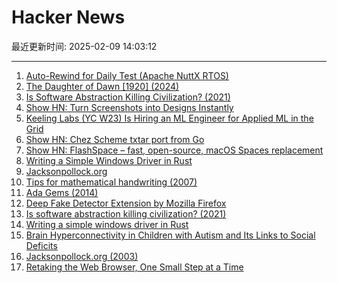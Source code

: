 # Hacker News

最近更新时间: 2025-02-09 14:03:12

--- 
1. [Auto-Rewind for Daily Test (Apache NuttX RTOS)](https://lupyuen.org/articles/rewind.html) 
2. [The Daughter of Dawn [1920] (2024)](https://www.afi.com/news/the-daughter-of-dawn-1920-afi-catalog-spotlight/) 
3. [Is Software Abstraction Killing Civilization? (2021)](https://datagubbe.se/endofciv/) 
4. [Show HN: Turn Screenshots into Designs Instantly](https://getklippy.com) 
5. [Keeling Labs (YC W23) Is Hiring an ML Engineer for Applied ML in the Grid](https://www.keelinglabs.com/jobs) 
6. [Show HN: Chez Scheme txtar port from Go](https://git.sr.ht/~egtann/txtar/) 
7. [Show HN: FlashSpace – fast, open-source, macOS Spaces replacement](https://github.com/wojciech-kulik/FlashSpace) 
8. [Writing a Simple Windows Driver in Rust](https://scorpiosoftware.net/2025/02/08/writing-a-simple-driver-in-rust/) 
9. [Jacksonpollock.org](https://jacksonpollock.org/) 
10. [Tips for mathematical handwriting (2007)](https://johnkerl.org/doc/ortho/ortho.html) 
11. [Ada Gems (2014)](https://www.adacore.com/gems) 
12. [Deep Fake Detector Extension by Mozilla Firefox](https://addons.mozilla.org/en-US/firefox/addon/deep-fake-detector/) 
13. [Is software abstraction killing civilization? (2021)](https://datagubbe.se/endofciv/) 
14. [Writing a simple windows driver in Rust](https://scorpiosoftware.net/2025/02/08/writing-a-simple-driver-in-rust/) 
15. [Brain Hyperconnectivity in Children with Autism and Its Links to Social Deficits](https://www.cell.com/cell-reports/fulltext/S2211-1247(13)00570-6) 
16. [Jacksonpollock.org (2003)](https://jacksonpollock.org/) 
17. [Retaking the Web Browser, One Small Step at a Time](https://andregarzia.com/2025/02/retaking-the-web-browser-one-small-step-at-a-time.html) 
